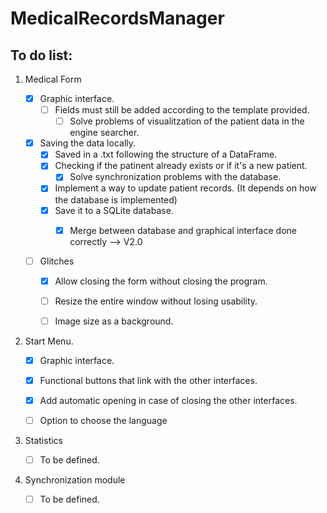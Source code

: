 # MedicalRecordsManager


**To do list:**
---

1. Medical Form

    - [x] Graphic interface.
        - [ ] Fields must still be added according to the template provided.
             - [ ] Solve problems of visualitzation of the patient data in the engine searcher.
    - [x] Saving the data locally.
        - [x] Saved in a .txt following the structure of a DataFrame.
        - [x] Checking if the patinent already exists or if it's a new patient.
            - [x] Solve synchronization problems with the database.
        - [x] Implement a way to update patient records. (It depends on how the database is implemented)
        - [x] Save it to a SQLite database.
            - [x] Merge between database and graphical interface done correctly --> V2.0


    - [ ] Glitches
        - [x] Allow closing the form without closing the program.
        - [ ] Resize the entire window without losing usability.
        - [ ] Image size as a background.


2. Start Menu.

    - [x] Graphic interface.
    - [x] Functional buttons that link with the other interfaces.
    - [x] Add automatic opening in case of closing the other interfaces.
    - [ ] Option to choose the language


3. Statistics

    - [ ] To be defined.
 
 
4. Synchronization module

    - [ ] To be defined.
